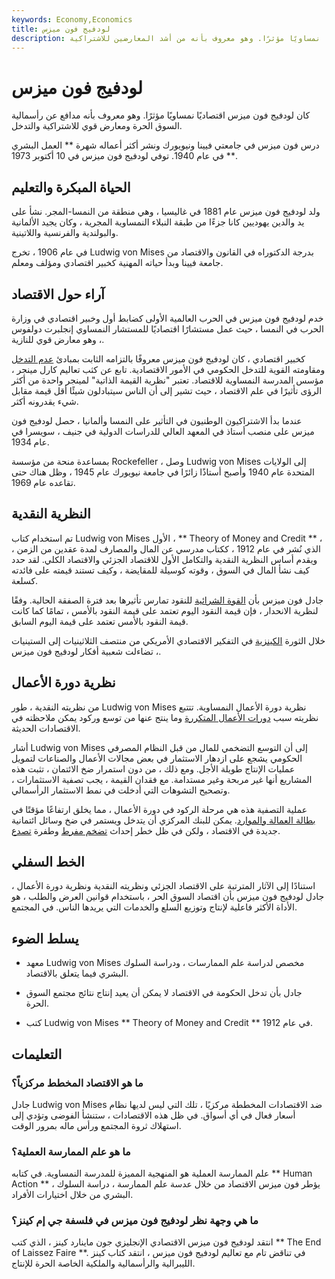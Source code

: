 ```yaml
---
keywords: Economy,Economics
title: لودفيج فون ميزس
description: كان لودفيج فون ميزس اقتصاديًا نمساويًا مؤثرًا. وهو معروف بأنه من أشد المعارضين للاشتراكية.
---
```


# لودفيج فون ميزس
كان لودفيج فون ميزس اقتصاديًا نمساويًا مؤثرًا. وهو معروف بأنه مدافع عن رأسمالية السوق الحرة ومعارض قوي للاشتراكية والتدخل.

درس فون ميزس في جامعتي فيينا ونيويورك ونشر أكثر أعماله شهرة ** العمل البشري ** في عام 1940. توفي لودفيج فون ميزس في 10 أكتوبر 1973.

## الحياة المبكرة والتعليم

ولد لودفيج فون ميزس عام 1881 في غاليسيا ، وهي منطقة من النمسا-المجر. نشأ على يد والدين يهوديين كانا جزءًا من طبقة النبلاء النمساوية المجرية ، وكان يجيد الألمانية والبولندية والفرنسية واللاتينية.

في عام 1906 ، تخرج Ludwig von Mises بدرجة الدكتوراه في القانون والاقتصاد من جامعة فيينا وبدأ حياته المهنية كخبير اقتصادي ومؤلف ومعلم.

## آراء حول الاقتصاد

خدم لودفيج فون ميزس في الحرب العالمية الأولى كضابط أول وخبير اقتصادي في وزارة الحرب في النمسا ، حيث عمل مستشارًا اقتصاديًا للمستشار النمساوي إنجلبرت دولفوس ، وهو معارض قوي للنازية.

كخبير اقتصادي ، كان لودفيج فون ميزس معروفًا بالتزامه الثابت بمبادئ [عدم التدخل](/laissezfaire) ومقاومته القوية للتدخل الحكومي في الأمور الاقتصادية. تابع عن كثب تعاليم كارل مينجر ، مؤسس المدرسة النمساوية للاقتصاد. تعتبر "نظرية القيمة الذاتية" لمينجر واحدة من أكثر الرؤى تأثيرًا في علم الاقتصاد ، حيث تشير إلى أن الناس سيتبادلون شيئًا أقل قيمة مقابل شيء يقدرونه أكثر.

عندما بدأ الاشتراكيون الوطنيون في التأثير على النمسا وألمانيا ، حصل لودفيج فون ميزس على منصب أستاذ في المعهد العالي للدراسات الدولية في جنيف ، سويسرا في عام 1934.

بمساعدة منحة من مؤسسة Rockefeller ، وصل Ludwig von Mises إلى الولايات المتحدة عام 1940 وأصبح أستاذًا زائرًا في جامعة نيويورك عام 1945 ، وظل هناك حتى تقاعده عام 1969.

## النظرية النقدية

تم استخدام كتاب Ludwig von Mises الأول ، ** Theory of Money and Credit ** ، الذي نُشر في عام 1912 ، ككتاب مدرسي عن المال والمصارف لمدة عقدين من الزمن ، ويقدم أساس النظرية النقدية والتكامل الأول للاقتصاد الجزئي والاقتصاد الكلي. لقد حدد كيف نشأ المال في السوق ، وقوته كوسيلة للمقايضة ، وكيف تستند قيمته على فائدته كسلعة.

جادل فون ميزس بأن [القوة الشرائية](/purchasingpower) للنقود تمارس تأثيرها بعد فترة الصفقة الحالية. وفقًا لنظرية الانحدار ، فإن قيمة النقود اليوم تعتمد على قيمة النقود بالأمس ، تمامًا كما كانت قيمة النقود بالأمس تعتمد على قيمة اليوم السابق.

خلال الثورة [الكينزية](/keynesianeconomics) في التفكير الاقتصادي الأمريكي من منتصف الثلاثينيات إلى الستينيات ، تضاءلت شعبية أفكار لودفيج فون ميزس.

## نظرية دورة الأعمال

من نظريته النقدية ، طور Ludwig von Mises نظرية دورة الأعمال النمساوية. تتتبع نظريته سبب [دورات الأعمال المتكررة](/businesscycle) وما ينتج عنها من توسع وركود يمكن ملاحظته في الاقتصادات الحديثة.

أشار Ludwig von Mises إلى أن التوسع التضخمي للمال من قبل النظام المصرفي الحكومي يشجع على ازدهار الاستثمار في بعض مجالات الأعمال والصناعات لتمويل عمليات الإنتاج طويلة الأجل. ومع ذلك ، من دون استمرار ضخ الائتمان ، تثبت هذه المشاريع أنها غير مربحة وغير مستدامة. مع فقدان القيمة ، يجب تصفية الاستثمارات ، وتصحيح التشوهات التي أدخلت في نمط الاستثمار الرأسمالي.

عملية التصفية هذه هي مرحلة الركود في دورة الأعمال ، مما يخلق ارتفاعًا مؤقتًا في [بطالة العمالة والموارد](/cyclicalunemployment). يمكن للبنك المركزي أن يتدخل ويستمر في ضخ وسائل ائتمانية جديدة في الاقتصاد ، ولكن في ظل خطر إحداث [تضخم مفرط](/hyperinflation) وطفرة [تصدع](/crackup-boom).

## الخط السفلي

استنادًا إلى الآثار المترتبة على الاقتصاد الجزئي ونظريته النقدية ونظرية دورة الأعمال ، جادل لودفيج فون ميزس بأن اقتصاد السوق الحر ، باستخدام قوانين العرض والطلب ، هو الأداة الأكثر فاعلية لإنتاج وتوزيع السلع والخدمات التي يريدها الناس. في المجتمع.

## يسلط الضوء

- معهد Ludwig von Mises مخصص لدراسة علم الممارسات ، ودراسة السلوك البشري فيما يتعلق بالاقتصاد.

- جادل بأن تدخل الحكومة في الاقتصاد لا يمكن أن يعيد إنتاج نتائج مجتمع السوق الحرة.

- كتب Ludwig von Mises ** Theory of Money and Credit ** في عام 1912.

## التعليمات

### ما هو الاقتصاد المخطط مركزياً؟

جادل Ludwig von Mises ضد الاقتصادات المخططة مركزيًا ، تلك التي ليس لديها نظام أسعار فعال في أي أسواق. في ظل هذه الاقتصادات ، ستنشأ الفوضى وتؤدي إلى استهلاك ثروة المجتمع ورأس ماله بمرور الوقت.

### ما هو علم الممارسة العملية؟

علم الممارسة العملية هو المنهجية المميزة للمدرسة النمساوية. في كتابه ** Human Action ** ، يؤطر فون ميزس الاقتصاد من خلال عدسة علم الممارسة ، دراسة السلوك البشري من خلال اختيارات الأفراد.

### ما هي وجهة نظر لودفيج فون ميزس في فلسفة جي إم كينز؟

انتقد لودفيج فون ميزس الاقتصادي الإنجليزي جون ماينارد كينز ، الذي كتب ** The End of Laissez Faire **. في تناقض تام مع تعاليم لودفيج فون ميزس ، انتقد كتاب كينز الليبرالية والرأسمالية والملكية الخاصة الحرة للإنتاج.

